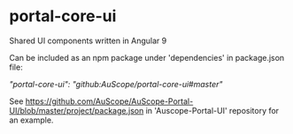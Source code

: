 # portal-core-ui
Shared UI components written in Angular 9

Can be included as an npm package under 'dependencies' in package.json file:

*"portal-core-ui": "github:AuScope/portal-core-ui#master"*

See https://github.com/AuScope/AuScope-Portal-UI/blob/master/project/package.json in 'Auscope-Portal-UI' repository for an example.
